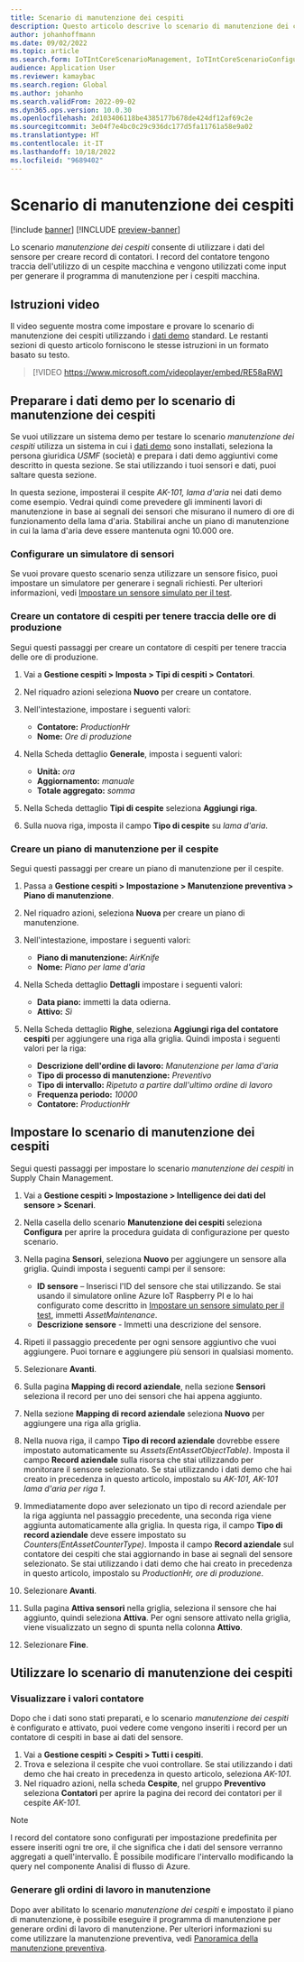 ```yaml
---
title: Scenario di manutenzione dei cespiti
description: Questo articolo descrive lo scenario di manutenzione dei cespiti che consente di utilizzare i dati dei sensori per creare record di contatori che tengono traccia dell'utilizzo di un cespite macchina.
author: johanhoffmann
ms.date: 09/02/2022
ms.topic: article
ms.search.form: IoTIntCoreScenarioManagement, IoTIntCoreScenarioConfigurationWizardV2, EntAssetCounter
audience: Application User
ms.reviewer: kamaybac
ms.search.region: Global
ms.author: johanho
ms.search.validFrom: 2022-09-02
ms.dyn365.ops.version: 10.0.30
ms.openlocfilehash: 2d103406118be4385177b678de424df12af69c2e
ms.sourcegitcommit: 3e04f7e4bc0c29c936dc177d5fa11761a58e9a02
ms.translationtype: HT
ms.contentlocale: it-IT
ms.lasthandoff: 10/18/2022
ms.locfileid: "9689402"
---
```

# <a name="the-asset-maintenance-scenario"></a>Scenario di manutenzione dei cespiti

[!include [banner](../includes/banner.md)]
[!INCLUDE [preview-banner](../includes/preview-banner.md)]
<!-- KFM: Preview until further notice -->

Lo scenario *manutenzione dei cespiti* consente di utilizzare i dati del sensore per creare record di contatori. I record del contatore tengono traccia dell'utilizzo di un cespite macchina e vengono utilizzati come input per generare il programma di manutenzione per i cespiti macchina.

## <a name="video-instructions"></a>Istruzioni video

Il video seguente mostra come impostare e provare lo scenario di manutenzione dei cespiti utilizzando i [dati demo](../../fin-ops-core/fin-ops/get-started/demo-data.md) standard. Le restanti sezioni di questo articolo forniscono le stesse istruzioni in un formato basato su testo.

> [!VIDEO https://www.microsoft.com/videoplayer/embed/RE58aRW]

## <a name="prepare-demo-data-for-the-asset-maintenance-scenario"></a>Preparare i dati demo per lo scenario di manutenzione dei cespiti

Se vuoi utilizzare un sistema demo per testare lo scenario *manutenzione dei cespiti* utilizza un sistema in cui i [dati demo](../../fin-ops-core/fin-ops/get-started/demo-data.md) sono installati, seleziona la persona giuridica *USMF* (società) e prepara i dati demo aggiuntivi come descritto in questa sezione. Se stai utilizzando i tuoi sensori e dati, puoi saltare questa sezione.

In questa sezione, imposterai il cespite *AK-101, lama d'aria* nei dati demo come esempio. Vedrai quindi come prevedere gli imminenti lavori di manutenzione in base ai segnali dei sensori che misurano il numero di ore di funzionamento della lama d'aria. Stabilirai anche un piano di manutenzione in cui la lama d'aria deve essere mantenuta ogni 10.000 ore.

### <a name="set-up-a-sensor-simulator"></a>Configurare un simulatore di sensori

Se vuoi provare questo scenario senza utilizzare un sensore fisico, puoi impostare un simulatore per generare i segnali richiesti. Per ulteriori informazioni, vedi [Impostare un sensore simulato per il test](sdi-set-up-simulated-sensor.md).

### <a name="create-an-asset-counter-to-track-production-hours"></a>Creare un contatore di cespiti per tenere traccia delle ore di produzione

Segui questi passaggi per creare un contatore di cespiti per tenere traccia delle ore di produzione.

1. Vai a **Gestione cespiti \> Imposta \> Tipi di cespiti \> Contatori**.
1. Nel riquadro azioni seleziona **Nuovo** per creare un contatore.
1. Nell'intestazione, impostare i seguenti valori:

    - **Contatore:** *ProductionHr*
    - **Nome:** *Ore di produzione*

1. Nella Scheda dettaglio **Generale**, imposta i seguenti valori:

    - **Unità:** *ora*
    - **Aggiornamento:** *manuale*
    - **Totale aggregato:** *somma*

1. Nella Scheda dettaglio **Tipi di cespite** seleziona **Aggiungi riga**.
1. Sulla nuova riga, imposta il campo **Tipo di cespite** su *lama d'aria*.

### <a name="create-a-maintenance-plan-for-the-asset"></a>Creare un piano di manutenzione per il cespite

Segui questi passaggi per creare un piano di manutenzione per il cespite.

1. Passa a **Gestione cespiti \> Impostazione \> Manutenzione preventiva \> Piano di manutenzione**.
1. Nel riquadro azioni, seleziona **Nuova** per creare un piano di manutenzione.
1. Nell'intestazione, impostare i seguenti valori:

    - **Piano di manutenzione:** *AirKnife*
    - **Nome:** *Piano per lame d'aria*

1. Nella Scheda dettaglio **Dettagli** impostare i seguenti valori:

    - **Data piano:** immetti la data odierna.
    - **Attivo:** *Sì*

1. Nella Scheda dettaglio **Righe**, seleziona **Aggiungi riga del contatore cespiti** per aggiungere una riga alla griglia. Quindi imposta i seguenti valori per la riga:

    - **Descrizione dell'ordine di lavoro:** *Manutenzione per lama d'aria*
    - **Tipo di processo di manutenzione:** *Preventivo*
    - **Tipo di intervallo:** *Ripetuto a partire dall'ultimo ordine di lavoro*
    - **Frequenza periodo:** *10000*
    - **Contatore:** *ProductionHr*

## <a name="set-up-the-asset-maintenance-scenario"></a>Impostare lo scenario di manutenzione dei cespiti

Segui questi passaggi per impostare lo scenario *manutenzione dei cespiti* in Supply Chain Management.

1. Vai a **Gestione cespiti \> Impostazione \> Intelligence dei dati del sensore \> Scenari**.
1. Nella casella dello scenario **Manutenzione dei cespiti** seleziona **Configura** per aprire la procedura guidata di configurazione per questo scenario.
1. Nella pagina **Sensori**, seleziona **Nuovo** per aggiungere un sensore alla griglia. Quindi imposta i seguenti campi per il sensore:

    - **ID sensore** – Inserisci l'ID del sensore che stai utilizzando. Se stai usando il simulatore online Azure IoT Raspberry PI e lo hai configurato come descritto in [Impostare un sensore simulato per il test](sdi-set-up-simulated-sensor.md), immetti *AssetMaintenance*.
    - **Descrizione sensore** - Immetti una descrizione del sensore.

1. Ripeti il passaggio precedente per ogni sensore aggiuntivo che vuoi aggiungere. Puoi tornare e aggiungere più sensori in qualsiasi momento.
1. Selezionare **Avanti**.
1. Sulla pagina **Mapping di record aziendale**, nella sezione **Sensori** seleziona il record per uno dei sensori che hai appena aggiunto.
1. Nella sezione **Mapping di record aziendale** seleziona **Nuovo** per aggiungere una riga alla griglia.
1. Nella nuova riga, il campo **Tipo di record aziendale** dovrebbe essere impostato automaticamente su *Assets(EntAssetObjectTable)*. Imposta il campo **Record aziendale** sulla risorsa che stai utilizzando per monitorare il sensore selezionato. Se stai utilizzando i dati demo che hai creato in precedenza in questo articolo, impostalo su *AK-101, AK-101 lama d'aria per riga 1*.
1. Immediatamente dopo aver selezionato un tipo di record aziendale per la riga aggiunta nel passaggio precedente, una seconda riga viene aggiunta automaticamente alla griglia. In questa riga, il campo **Tipo di record aziendale** deve essere impostato su *Counters(EntAssetCounterType)*. Imposta il campo **Record aziendale** sul contatore dei cespiti che stai aggiornando in base ai segnali del sensore selezionato. Se stai utilizzando i dati demo che hai creato in precedenza in questo articolo, impostalo su *ProductionHr, ore di produzione*.
1. Selezionare **Avanti**.
1. Sulla pagina **Attiva sensori** nella griglia, seleziona il sensore che hai aggiunto, quindi seleziona **Attiva**. Per ogni sensore attivato nella griglia, viene visualizzato un segno di spunta nella colonna **Attivo**.
1. Selezionare **Fine**.

## <a name="work-with-the-asset-maintenance-scenario"></a>Utilizzare lo scenario di manutenzione dei cespiti

### <a name="view-counter-values"></a>Visualizzare i valori contatore

Dopo che i dati sono stati preparati, e lo scenario *manutenzione dei cespiti* è configurato e attivato, puoi vedere come vengono inseriti i record per un contatore di cespiti in base ai dati del sensore.

1. Vai a **Gestione cespiti \> Cespiti \> Tutti i cespiti**.
1. Trova e seleziona il cespite che vuoi controllare. Se stai utilizzando i dati demo che hai creato in precedenza in questo articolo, seleziona *AK-101*.
1. Nel riquadro azioni, nella scheda **Cespite**, nel gruppo **Preventivo** seleziona **Contatori** per aprire la pagina dei record dei contatori per il cespite *AK-101*.

> [!NOTE]
> I record del contatore sono configurati per impostazione predefinita per essere inseriti ogni tre ore, il che significa che i dati del sensore verranno aggregati a quell'intervallo. È possibile modificare l'intervallo modificando la query nel componente Analisi di flusso di Azure.

### <a name="generate-maintenance-work-orders"></a>Generare gli ordini di lavoro in manutenzione

Dopo aver abilitato lo scenario *manutenzione dei cespiti* e impostato il piano di manutenzione, è possibile eseguire il programma di manutenzione per generare ordini di lavoro di manutenzione. Per ulteriori informazioni su come utilizzare la manutenzione preventiva, vedi [Panoramica della manutenzione preventiva](../asset-management/preventive-and-reactive-maintenance/preventive-maintenance-overview.md).
